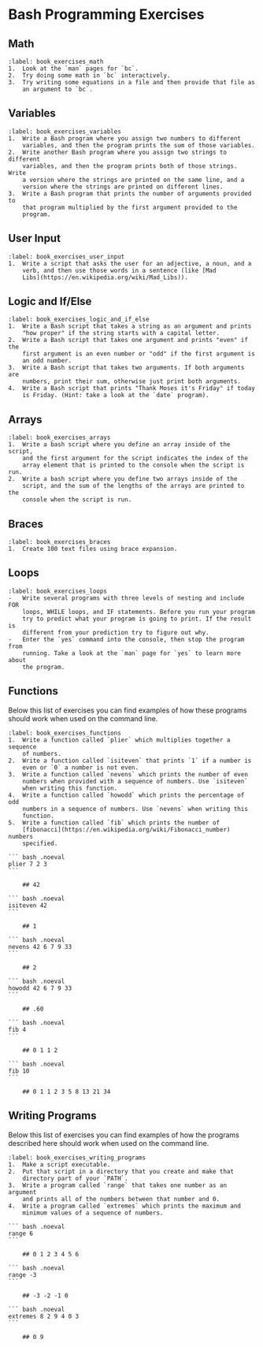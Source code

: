 # Bash Programming Exercises
## Math

```{exercise}
:label: book_exercises_math
1.  Look at the `man` pages for `bc`.
2.  Try doing some math in `bc` interactively.
3.  Try writing some equations in a file and then provide that file as
    an argument to `bc`.
```


## Variables

```{exercise}
:label: book_exercises_variables
1.  Write a Bash program where you assign two numbers to different
    variables, and then the program prints the sum of those variables.
2.  Write another Bash program where you assign two strings to different
    variables, and then the program prints both of those strings. Write
    a version where the strings are printed on the same line, and a
    version where the strings are printed on different lines.
3.  Write a Bash program that prints the number of arguments provided to
    that program multiplied by the first argument provided to the
    program.
```

## User Input

```{exercise}
:label: book_exercises_user_input
1.  Write a script that asks the user for an adjective, a noun, and a
    verb, and then use those words in a sentence (like [Mad
    Libs](https://en.wikipedia.org/wiki/Mad_Libs)).
```


## Logic and If/Else

```{exercise}
:label: book_exercises_logic_and_if_else
1.  Write a Bash script that takes a string as an argument and prints
    "how proper" if the string starts with a capital letter.
2.  Write a Bash script that takes one argument and prints "even" if the
    first argument is an even number or "odd" if the first argument is
    an odd number.
3.  Write a Bash script that takes two arguments. If both arguments are
    numbers, print their sum, otherwise just print both arguments.
4.  Write a Bash script that prints "Thank Moses it's Friday" if today
    is Friday. (Hint: take a look at the `date` program).
```


## Arrays

```{exercise}
:label: book_exercises_arrays
1.  Write a bash script where you define an array inside of the script,
    and the first argument for the script indicates the index of the
    array element that is printed to the console when the script is run.
2.  Write a bash script where you define two arrays inside of the
    script, and the sum of the lengths of the arrays are printed to the
    console when the script is run.
```

## Braces

```{exercise}
:label: book_exercises_braces
1.  Create 100 text files using brace expansion.
```

## Loops

```{exercise}
:label: book_exercises_loops
-   Write several programs with three levels of nesting and include FOR
    loops, WHILE loops, and IF statements. Before you run your program
    try to predict what your program is going to print. If the result is
    different from your prediction try to figure out why.
-   Enter the `yes` command into the console, then stop the program from
    running. Take a look at the `man` page for `yes` to learn more about
    the program.
```


## Functions

Below this list of exercises you can find examples of how these programs
should work when used on the command line.

````{exercise}
:label: book_exercises_functions
1.  Write a function called `plier` which multiplies together a sequence
    of numbers.
2.  Write a function called `isiteven` that prints `1` if a number is
    even or `0` a number is not even.
3.  Write a function called `nevens` which prints the number of even
    numbers when provided with a sequence of numbers. Use `isiteven`
    when writing this function.
4.  Write a function called `howodd` which prints the percentage of odd
    numbers in a sequence of numbers. Use `nevens` when writing this
    function.
5.  Write a function called `fib` which prints the number of
    [fibonacci](https://en.wikipedia.org/wiki/Fibonacci_number) numbers
    specified.

``` bash .noeval
plier 7 2 3
```

    ## 42

``` bash .noeval
isiteven 42
```

    ## 1

``` bash .noeval
nevens 42 6 7 9 33
```

    ## 2

``` bash .noeval
howodd 42 6 7 9 33
```

    ## .60

``` bash .noeval
fib 4
```

    ## 0 1 1 2

``` bash .noeval
fib 10
```

    ## 0 1 1 2 3 5 8 13 21 34
````



## Writing Programs

Below this list of exercises you can find examples of how the programs
described here should work when used on the command line.

````{exercise}
:label: book_exercises_writing_programs
1.  Make a script executable.
2.  Put that script in a directory that you create and make that
    directory part of your `PATH`.
3.  Write a program called `range` that takes one number as an argument
    and prints all of the numbers between that number and 0.
4.  Write a program called `extremes` which prints the maximum and
    minimum values of a sequence of numbers.

``` bash .noeval
range 6
```

    ## 0 1 2 3 4 5 6

``` bash .noeval
range -3
```

    ## -3 -2 -1 0

``` bash .noeval
extremes 8 2 9 4 0 3
```

    ## 0 9
````



#
